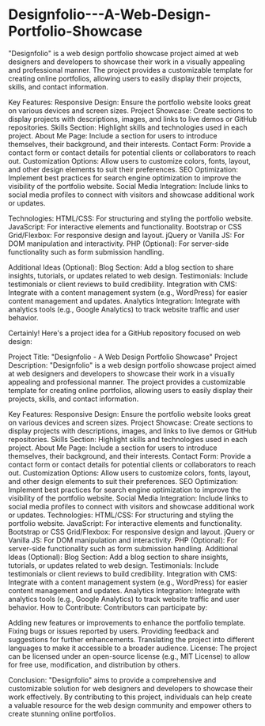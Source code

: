 # Designfolio---A-Web-Design-Portfolio-Showcase

"Designfolio" is a web design portfolio showcase project aimed at web designers and developers to showcase their work in a visually appealing and professional manner. The project provides a customizable template for creating online portfolios, allowing users to easily display their projects, skills, and contact information.

Key Features:
Responsive Design: Ensure the portfolio website looks great on various devices and screen sizes.
Project Showcase: Create sections to display projects with descriptions, images, and links to live demos or GitHub repositories.
Skills Section: Highlight skills and technologies used in each project.
About Me Page: Include a section for users to introduce themselves, their background, and their interests.
Contact Form: Provide a contact form or contact details for potential clients or collaborators to reach out.
Customization Options: Allow users to customize colors, fonts, layout, and other design elements to suit their preferences.
SEO Optimization: Implement best practices for search engine optimization to improve the visibility of the portfolio website.
Social Media Integration: Include links to social media profiles to connect with visitors and showcase additional work or updates.

Technologies:
HTML/CSS: For structuring and styling the portfolio website.
JavaScript: For interactive elements and functionality.
Bootstrap or CSS Grid/Flexbox: For responsive design and layout.
jQuery or Vanilla JS: For DOM manipulation and interactivity.
PHP (Optional): For server-side functionality such as form submission handling.

Additional Ideas (Optional):
Blog Section: Add a blog section to share insights, tutorials, or updates related to web design.
Testimonials: Include testimonials or client reviews to build credibility.
Integration with CMS: Integrate with a content management system (e.g., WordPress) for easier content management and updates.
Analytics Integration: Integrate with analytics tools (e.g., Google Analytics) to track website traffic and user behavior.


Certainly! Here's a project idea for a GitHub repository focused on web design:

Project Title: "Designfolio - A Web Design Portfolio Showcase"
Project Description:
"Designfolio" is a web design portfolio showcase project aimed at web designers and developers to showcase their work in a visually appealing and professional manner. The project provides a customizable template for creating online portfolios, allowing users to easily display their projects, skills, and contact information.

Key Features:
Responsive Design: Ensure the portfolio website looks great on various devices and screen sizes.
Project Showcase: Create sections to display projects with descriptions, images, and links to live demos or GitHub repositories.
Skills Section: Highlight skills and technologies used in each project.
About Me Page: Include a section for users to introduce themselves, their background, and their interests.
Contact Form: Provide a contact form or contact details for potential clients or collaborators to reach out.
Customization Options: Allow users to customize colors, fonts, layout, and other design elements to suit their preferences.
SEO Optimization: Implement best practices for search engine optimization to improve the visibility of the portfolio website.
Social Media Integration: Include links to social media profiles to connect with visitors and showcase additional work or updates.
Technologies:
HTML/CSS: For structuring and styling the portfolio website.
JavaScript: For interactive elements and functionality.
Bootstrap or CSS Grid/Flexbox: For responsive design and layout.
jQuery or Vanilla JS: For DOM manipulation and interactivity.
PHP (Optional): For server-side functionality such as form submission handling.
Additional Ideas (Optional):
Blog Section: Add a blog section to share insights, tutorials, or updates related to web design.
Testimonials: Include testimonials or client reviews to build credibility.
Integration with CMS: Integrate with a content management system (e.g., WordPress) for easier content management and updates.
Analytics Integration: Integrate with analytics tools (e.g., Google Analytics) to track website traffic and user behavior.
How to Contribute:
Contributors can participate by:

Adding new features or improvements to enhance the portfolio template.
Fixing bugs or issues reported by users.
Providing feedback and suggestions for further enhancements.
Translating the project into different languages to make it accessible to a broader audience.
License:
The project can be licensed under an open-source license (e.g., MIT License) to allow for free use, modification, and distribution by others.

Conclusion:
"Designfolio" aims to provide a comprehensive and customizable solution for web designers and developers to showcase their work effectively. By contributing to this project, individuals can help create a valuable resource for the web design community and empower others to create stunning online portfolios.
